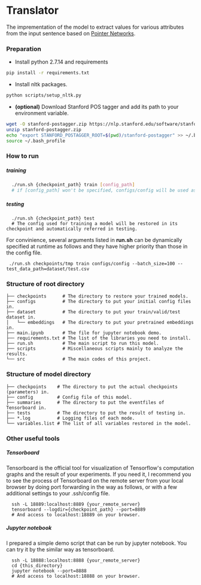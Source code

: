 # Translator

The imprementation of the model to extract values for various attributes from the input sentence based on [Pointer Networks](https://arxiv.org/abs/1506.03134).

### Preparation
- Install python 2.7.14 and requirements

```bash
pip install -r requirements.txt
```
- Install nltk packages.

```bash
python scripts/setup_nltk.py
```

- **(optional)** Download Stanford POS tagger and add its path to your environment variable.

```bash
wget -O stanford-postagger.zip https://nlp.stanford.edu/software/stanford-postagger-2017-06-09.zip 
unzip stanford-postagger.zip 
echo "export STANFORD_POSTAGGER_ROOT=$(pwd)/stanford-postagger" >> ~/.bash_profile
source ~/.bash_profile
```


### How to run 
##### training
```bash
  ./run.sh {checkpoint_path} train [config_path]
  # if [config_path] won't be specified, configs/config will be used as default.

```

 ##### testing
```
  ./run.sh {checkpoint_path} test 
  # The config used for training a model will be restored in its checkpoint and automatically referred in testing.
```


For convinience, several arguments listed in **run.sh** can be dynamically specified at runtime as follows and they have higher priority than those in the config file.
```
 ./run.sh checkpoints/tmp train configs/config --batch_size=100 --test_data_path=dataset/test.csv
```

### Structure of root directory
```
├── checkpoints      # The directory to restore your trained models.
├── configs          # The directory to put your initial config files in.
├── dataset          # The directory to put your train/valid/test dataset in.
│   └── embeddings   # The directory to put your pretrained embeddings in.
├── main.ipynb       # The file for jupyter notebook demo.
├── requirements.txt # The list of the libraries you need to install.
├── run.sh           # The main script to run this model.
├── scripts          # Miscellaneous scripts mainly to analyze the results.
└── src              # The main codes of this project.
```

### Structure of model directory
```
├── checkpoints    # The directory to put the actual checkpoints (parameters) in.
├── config         # Config file of this model. 
├── summaries      # The directory to put the eventfiles of Tensorboard in.
├── tests          # The directory to put the result of testing in.
├── *.log          # Logging files of each mode.
└── variables.list # The list of all variables restored in the model.
```


### Other useful tools
##### Tensorboard
Tensorboard is the official tool for visualization of Tensorflow's computation graphs and the result of your experiments. If you need it, I recommend you to see the process of Tensorboard on the remote server from your local browser by doing port forwarding in the way as follows, or with a few additional settings to your .ssh/config file.
```
  ssh -L 18889:localhost:8889 {your_remote_server}
  tensorboard --logdir={checkpoint_path} --port=8889
  # And access to localhost:18889 on your browser.
```


##### Jupyter notebook
I prepared a simple demo script that can be run by jupyter notebook.
You can try it by the similar way as tensorboard.
```
  ssh -L 18888:localhost:8888 {your_remote_server}
  cd {this_directory}
  jupyter notebook --port=8888
  # And access to localhost:18888 on your browser.
```
